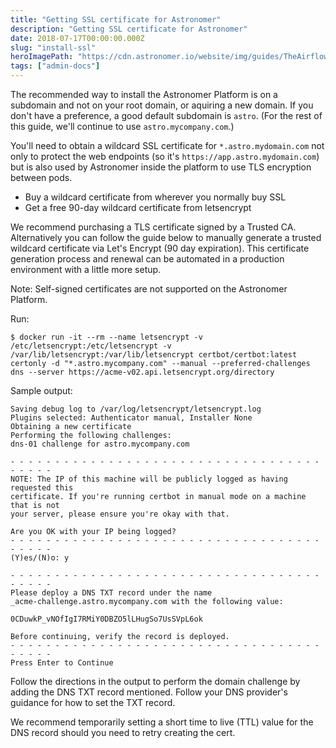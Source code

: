 ```yaml
---
title: "Getting SSL certificate for Astronomer"
description: "Getting SSL certificate for Astronomer"
date: 2018-07-17T00:00:00.000Z
slug: "install-ssl"
heroImagePath: "https://cdn.astronomer.io/website/img/guides/TheAirflowUI_preview.png"
tags: ["admin-docs"]
---
```


The recommended way to install the Astronomer Platform is on a subdomain and not on your root domain, or aquiring a new domain.  If you don't have a preference, a good default subdomain is `astro`.  (For the rest of this guide, we'll continue to use `astro.mycompany.com`.)

You'll need to obtain a wildcard SSL certificate for `*.astro.mydomain.com` not
only to protect the web endpoints (so it's `https://app.astro.mydomain.com`)
but is also used by Astronomer inside the platform to use TLS encryption between
pods.

* Buy a wildcard certificate from wherever you normally buy SSL
* Get a free 90-day wildcard certificate from letsencrypt

We recommend purchasing a TLS certificate signed by a Trusted CA. Alternatively you can follow the guide below to manually generate a trusted wildcard certificate via Let's Encrypt (90 day expiration).  This certificate generation process and renewal can be automated in a production environment with a little more setup.

Note: Self-signed certificates are not supported on the Astronomer Platform.

Run:

```shell
$ docker run -it --rm --name letsencrypt -v /etc/letsencrypt:/etc/letsencrypt -v /var/lib/letsencrypt:/var/lib/letsencrypt certbot/certbot:latest certonly -d "*.astro.mycompany.com" --manual --preferred-challenges dns --server https://acme-v02.api.letsencrypt.org/directory
```

Sample output:

```plain
Saving debug log to /var/log/letsencrypt/letsencrypt.log
Plugins selected: Authenticator manual, Installer None
Obtaining a new certificate
Performing the following challenges:
dns-01 challenge for astro.mycompany.com

- - - - - - - - - - - - - - - - - - - - - - - - - - - - - - - - - - - - - - - -
NOTE: The IP of this machine will be publicly logged as having requested this
certificate. If you're running certbot in manual mode on a machine that is not
your server, please ensure you're okay with that.

Are you OK with your IP being logged?
- - - - - - - - - - - - - - - - - - - - - - - - - - - - - - - - - - - - - - - -
(Y)es/(N)o: y

- - - - - - - - - - - - - - - - - - - - - - - - - - - - - - - - - - - - - - - -
Please deploy a DNS TXT record under the name
_acme-challenge.astro.mycompany.com with the following value:

0CDuwkP_vNOfIgI7RMiY0DBZO5lLHugSo7UsSVpL6ok

Before continuing, verify the record is deployed.
- - - - - - - - - - - - - - - - - - - - - - - - - - - - - - - - - - - - - - - -
Press Enter to Continue
```

Follow the directions in the output to perform the domain challenge by adding the DNS TXT record mentioned.  Follow your DNS provider's guidance for how to set the TXT record.

We recommend temporarily setting a short time to live (TTL) value for the DNS record should you need to retry creating the cert.
